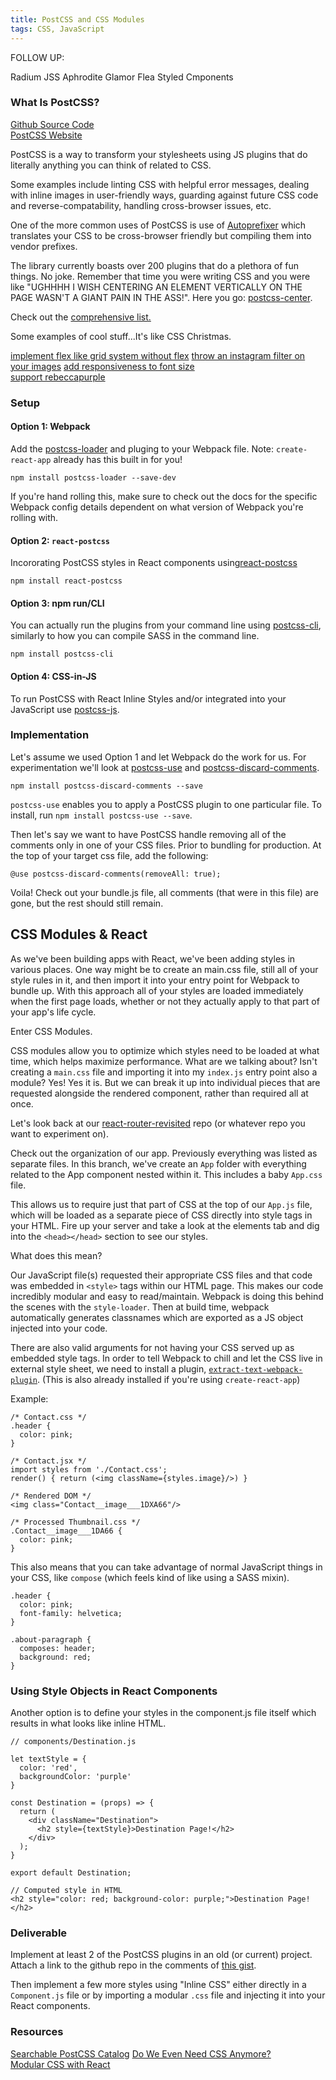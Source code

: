 ```yaml
---
title: PostCSS and CSS Modules
tags: CSS, JavaScript
---
```


FOLLOW UP:

Radium
JSS
Aphrodite
Glamor
Flea
Styled Cmponents

### What Is PostCSS?

[Github Source Code](https://github.com/postcss/postcss)  
[PostCSS Website](http://postcss.org/)  

PostCSS is a way to transform your stylesheets using JS plugins that do literally anything you can think of related to CSS.

Some examples include linting CSS with helpful error messages, dealing with inline images in user-friendly ways, guarding against future CSS code and reverse-compatability, handling cross-browser issues, etc.  

One of the more common uses of PostCSS is use of [Autoprefixer](https://github.com/postcss/autoprefixer) which translates your CSS to be cross-browser friendly but compiling them into vendor prefixes.

The library currently boasts over 200 plugins that do a plethora of fun things. No joke. Remember that time you were writing CSS and you were like "UGHHHH I WISH CENTERING AN ELEMENT VERTICALLY ON THE PAGE WASN'T A GIANT PAIN IN THE ASS!". Here you go: [postcss-center](https://github.com/jedmao/postcss-center).

Check out the [comprehensive list.](https://github.com/postcss/postcss/blob/master/docs/plugins.md)

Some examples of cool stuff...It's like CSS Christmas.

[implement flex like grid system without flex](https://github.com/andyjansson/postcss-grid)
[throw an instagram filter on your images](https://github.com/azat-io/postcss-instagram)
[add responsiveness to font size](https://github.com/seaneking/postcss-responsive-type)  
[support rebeccapurple](https://github.com/postcss/postcss-color-rebeccapurple)

### Setup

#### Option 1: Webpack  
Add the [postcss-loader](https://github.com/postcss/postcss-loader) and pluging to your Webpack file. Note: `create-react-app` already has this built in for you!

```
npm install postcss-loader --save-dev
```

If you're hand rolling this, make sure to check out the docs for the specific Webpack config details dependent on what version of Webpack you're rolling with.  

#### Option 2: `react-postcss`
Incororating PostCSS styles in React components using[react-postcss](https://www.npmjs.com/package/react-postcss)  

```
npm install react-postcss
```

#### Option 3: npm run/CLI
You can actually run the plugins from your command line using [postcss-cli](https://github.com/postcss/postcss-cli), similarly to how you can compile SASS in the command line.

```
npm install postcss-cli
```

#### Option 4: CSS-in-JS
To run PostCSS with React Inline Styles and/or integrated into your JavaScript use [postcss-js](https://github.com/postcss/postcss-js).

### Implementation

Let's assume we used Option 1 and let Webpack do the work for us. For experimentation we'll look at [postcss-use](https://github.com/postcss/postcss-use) and [postcss-discard-comments](https://github.com/ben-eb/postcss-discard-comments).  

`npm install postcss-discard-comments --save`  

`postcss-use` enables you to apply a PostCSS plugin to one particular file. To install, run `npm install postcss-use --save`.

Then let's say we want to have PostCSS handle removing all of the comments only in one of your CSS files. Prior to bundling for production. At the top of your target css file, add the following:

```
@use postcss-discard-comments(removeAll: true);

```

Voila! Check out your bundle.js file, all comments (that were in this file) are gone, but the rest should still remain.


## CSS Modules & React

As we've been building apps with React, we've been adding styles in various places. One way might be to create an main.css file, still all of your style rules in it, and then import it into your entry point for Webpack to bundle up. With this approach all of your styles are loaded immediately when the first page loads, whether or not they actually apply to that part of your app's life cycle.

Enter CSS Modules.

CSS modules allow you to optimize which styles need to be loaded at what time, which helps maximize performance. What are we talking about? Isn't creating a `main.css` file and importing it into my `index.js` entry point also a module? Yes! Yes it is. But we can break it up into individual pieces that are requested alongside the rendered component, rather than required all at once.

Let's look back at our [react-router-revisited](https://github.com/martensonbj/react-router-revisited/tree/css-modules) repo (or whatever repo you want to experiment on).

Check out the organization of our app. Previously everything was listed as separate files. In this branch, we've create an `App` folder with everything related to the App component nested within it. This includes a baby `App.css` file.

This allows us to require just that part of CSS at the top of our `App.js` file, which will be loaded as a separate piece of CSS directly into style tags in your HTML. Fire up your server and take a look at the elements tab and dig into the `<head></head>` section to see our styles.

What does this mean?  

Our JavaScript file(s) requested their appropriate CSS files and that code was embedded in `<style>` tags within our HTML page. This makes our code incredibly modular and easy to read/maintain. Webpack is doing this behind the scenes with the `style-loader`. Then at build time, webpack automatically generates classnames which are exported as a JS object injected into your code.  

There are also valid arguments for not having your CSS served up as embedded style tags. In order to tell Webpack to chill and let the CSS live in external style sheet, we need to install a plugin, [`extract-text-webpack-plugin`](https://github.com/webpack/extract-text-webpack-plugin). (This is also already installed if you're using `create-react-app`)  

Example:  

```
/* Contact.css */
.header {
  color: pink;
}

/* Contact.jsx */
import styles from './Contact.css';
render() { return (<img className={styles.image}/>) }

/* Rendered DOM */
<img class="Contact__image___1DXA66"/>

/* Processed Thumbnail.css */
.Contact__image___1DA66 {
  color: pink;
}
```

This also means that you can take advantage of normal JavaScript things in your CSS, like `compose` (which feels kind of like using a SASS mixin).

```
.header {
  color: pink;
  font-family: helvetica;
}

.about-paragraph {
  composes: header;
  background: red;
}
```

### Using Style Objects in React Components

Another option is to define your styles in the component.js file itself which results in what looks like inline HTML.

```
// components/Destination.js

let textStyle = {
  color: 'red',
  backgroundColor: 'purple'
}

const Destination = (props) => {
  return (
    <div className="Destination">
      <h2 style={textStyle}>Destination Page!</h2>
    </div>
  );
}

export default Destination;

// Computed style in HTML
<h2 style="color: red; background-color: purple;">Destination Page!</h2>
```

### Deliverable

Implement at least 2 of the PostCSS plugins in an old (or current) project. Attach a link to the github repo in the comments of [this gist](https://gist.github.com/martensonbj/15dcf5f1487e008f42f7138f9c044171).

Then implement a few more styles using "Inline CSS" either directly in a `Component.js` file or by importing a modular `.css` file and injecting it into your React components.

### Resources
[Searchable PostCSS Catalog](http://postcss.parts/)
[Do We Even Need CSS Anymore?](https://css-tricks.com/the-debate-around-do-we-even-need-css-anymore/)  
[Modular CSS with React](https://medium.com/@pioul/modular-css-with-react-61638ae9ea3e#.p0eiv2tix)
